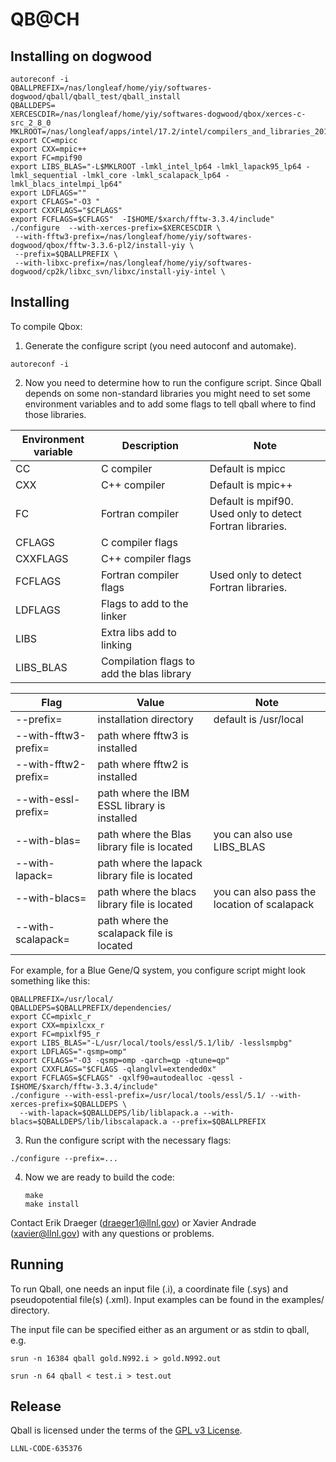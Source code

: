 # QB@CH

## Installing on dogwood
   ```
   autoreconf -i
   QBALLPREFIX=/nas/longleaf/home/yiy/softwares-dogwood/qball/qball_test/qball_install
   QBALLDEPS=
   XERCESCDIR=/nas/longleaf/home/yiy/softwares-dogwood/qbox/xerces-c-src_2_8_0
   MKLROOT=/nas/longleaf/apps/intel/17.2/intel/compilers_and_libraries_2017.2.174/linux/mkl/
   export CC=mpicc
   export CXX=mpic++
   export FC=mpif90
   export LIBS_BLAS="-L$MKLROOT -lmkl_intel_lp64 -lmkl_lapack95_lp64 -lmkl_sequential -lmkl_core -lmkl_scalapack_lp64 -lmkl_blacs_intelmpi_lp64"
   export LDFLAGS=""
   export CFLAGS="-O3 "
   export CXXFLAGS="$CFLAGS"
   export FCFLAGS=$CFLAGS"  -I$HOME/$xarch/fftw-3.3.4/include"
   ./configure  --with-xerces-prefix=$XERCESCDIR \
    --with-fftw3-prefix=/nas/longleaf/home/yiy/softwares-dogwood/qbox/fftw-3.3.6-pl2/install-yiy \
    --prefix=$QBALLPREFIX \
    --with-libxc-prefix=/nas/longleaf/home/yiy/softwares-dogwood/cp2k/libxc_svn/libxc/install-yiy-intel \
   ```

## Installing

To compile Qbox:

1. Generate the configure script (you need autoconf and automake). 

  ```
  autoreconf -i
  ```

2. Now you need to determine how to run the configure script. Since Qball depends on some non-standard libraries you might need to set some environment variables and to add some flags to tell qball where to find those libraries.

| Environment variable | Description             | Note                  |
| -------------------- |------------------------ | --------------------- |
| CC                   | C compiler              | Default is mpicc      |
| CXX                  | C++ compiler            | Default is mpic++     |
| FC                   | Fortran compiler        | Default is mpif90. Used only to detect Fortran libraries.|
| CFLAGS               | C compiler flags        |                       |
| CXXFLAGS             | C++ compiler flags      |                       |
| FCFLAGS              | Fortran compiler flags  | Used only to detect Fortran libraries.|
| LDFLAGS              | Flags to add to the linker |                    |
| LIBS                 | Extra libs add to linking  |                    |
| LIBS_BLAS            | Compilation flags to add the blas library |     |


| Flag                  | Value                          | Note                  |
|-----------------------|--------------------------------|-----------------------|
| --prefix=             | installation directory         | default is /usr/local |
| --with-fftw3-prefix=  | path where fftw3 is installed  |                       |
| --with-fftw2-prefix=  | path where fftw2 is installed  |                       |
| --with-essl-prefix=   | path where the IBM ESSL library is installed |         |
| --with-blas=          | path where the Blas library file is located  | you can also use LIBS_BLAS |
| --with-lapack=        | path where the lapack library file is located |        |
| --with-blacs=         | path where the blacs library file is located | you can also pass the location of scalapack |
| --with-scalapack=     | path where the scalapack file is located |             |

  For example, for a Blue Gene/Q system, you configure script might look something like this:

  ```
  QBALLPREFIX=/usr/local/
  QBALLDEPS=$QBALLPREFIX/dependencies/
  export CC=mpixlc_r
  export CXX=mpixlcxx_r
  export FC=mpixlf95_r
  export LIBS_BLAS="-L/usr/local/tools/essl/5.1/lib/ -lesslsmpbg"
  export LDFLAGS="-qsmp=omp"
  export CFLAGS="-O3 -qsmp=omp -qarch=qp -qtune=qp"
  export CXXFLAGS="$CFLAGS -qlanglvl=extended0x"
  export FCFLAGS=$CFLAGS" -qxlf90=autodealloc -qessl -I$HOME/$xarch/fftw-3.3.4/include"
  ./configure --with-essl-prefix=/usr/local/tools/essl/5.1/ --with-xerces-prefix=$QBALLDEPS \
    --with-lapack=$QBALLDEPS/lib/liblapack.a --with-blacs=$QBALLDEPS/lib/libscalapack.a --prefix=$QBALLPREFIX
  ```

3. Run the configure script with the necessary flags:
  
  ```
  ./configure --prefix=... 
  ```

4. Now we are ready to build the code:
    
   ```
   make
   make install
   ```

Contact Erik Draeger (draeger1@llnl.gov) or Xavier Andrade
(xavier@llnl.gov) with any questions or problems.

## Running

To run Qball, one needs an input file (.i), a coordinate file (.sys)
and pseudopotential file(s) (.xml).  Input examples can be found in
the examples/ directory.

The input file can be specified either as an argument or as stdin to qball, e.g.

    srun -n 16384 qball gold.N992.i > gold.N992.out

    srun -n 64 qball < test.i > test.out

## Release

Qball is licensed under the terms of the [GPL v3 License](/COPYING).

``LLNL-CODE-635376``
